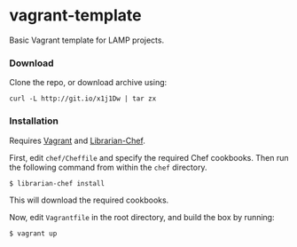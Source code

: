 vagrant-template
================

Basic Vagrant template for LAMP projects.

### Download

Clone the repo, or download archive using:

    curl -L http://git.io/x1j1Dw | tar zx

### Installation

Requires [Vagrant](http://www.vagrantup.com) and [Librarian-Chef](https://github.com/applicationsonline/librarian).

First, edit `chef/Cheffile` and specify the required Chef cookbooks. Then run the following command from within the `chef` directory.

    $ librarian-chef install
    
This will download the required cookbooks.

Now, edit `Vagrantfile` in the root directory, and build the box by running:

    $ vagrant up
    
